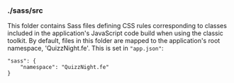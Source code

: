 ### ./sass/src

This folder contains Sass files defining CSS rules corresponding to classes
included in the application's JavaScript code build when using the classic toolkit.
By default, files in this folder are mapped to the application's root namespace, 'QuizzNight.fe'.
This is set in `"app.json"`:

    "sass": {
        "namespace": "QuizzNight.fe"
    }